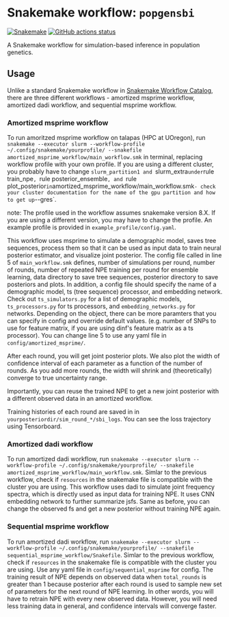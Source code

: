 # Snakemake workflow: `popgensbi`

[![Snakemake](https://img.shields.io/badge/snakemake-≥6.3.0-brightgreen.svg)](https://snakemake.github.io)
[![GitHub actions status](https://github.com/<owner>/<repo>/workflows/Tests/badge.svg?branch=main)](https://github.com/<owner>/<repo>/actions?query=branch%3Amain+workflow%3ATests)


A Snakemake workflow for simulation-based inference in population genetics.


## Usage

Unlike a standard Snakemake workflow in [Snakemake Workflow Catalog](https://snakemake.github.io/snakemake-workflow-catalog/?usage=<owner>%2F<repo>), there are three different workflows - amortized msprime workflow, amortized dadi workflow, and sequential msprime workflow.

### Amortized msprime workflow
To run amoritzed msprime workflow on talapas (HPC at UOregon), run `snakemake --executor slurm --workflow-profile ~/.config/snakemake/yourprofile/ --snakefile amortized_msprime_workflow/main_workflow.smk` in terminal, replacing workflow profile with your own profile. If you are using a different cluster, you probably have to change `slurm_partition1 and `slurm_extra` under `rule train_npe`, `rule posterior_ensemble`, and `rule plot_posterior` in `amortized_msprime_workflow/main_workflow.smk` - check your cluster documentation for the name of the gpu partition and how to get up `--gres`. 

note:
The profile used in the workflow assumes snakemake version 8.X. If you are using a different version, you may have to change the profile.
An example profile is provided in `example_profile/config.yaml`.

This workflow uses msprime to simulate a demographic model, saves tree sequences, process them so that it can be used as input data to train neural posterior estimator, and visualize joint posterior. The config file called in line 5 of `main_workflow.smk` defines, number of simulations per round, number of rounds, number of repeated NPE training per round for ensemble learning, data directory to save tree sequences, posterior directory to save posteriors and plots. In addition, a config file should specify the name of a demographic model, ts (tree sequence) processor, and embedding network. Check out `ts_simulators.py` for a list of demographic models, `ts_processors.py` for ts processors, and `embedding_networks.py` for networks. Depending on the object, there can be more paramters that you can specify in config and override default values. (e.g. number of SNPs to use for feature matrix, if you are using dinf's feature matrix as a ts processor). You can change line 5 to use any yaml file in `config/amortized_msprime/`.

After each round, you will get joint posterior plots. We also plot the width of confidence interval of each parameter as a function of the number of rounds. As you add more rounds, the width will shrink and (theoretically) converge to true uncertainty range. 

Importantly, you can reuse the trained NPE to get a new joint posterior with a different observed data in an amortized workflow. 

Training histories of each round are saved in in `yourposteriordir/sim_round_*/sbi_logs`. You can see the loss trajectory using Tensorboard.

### Amortized dadi workflow
To run amortized dadi workflow, run `snakemake --executor slurm --workflow-profile ~/.config/snakemake/yourprofile/ --snakefile amortized_msprime_workflow/main_workflow.smk`.
Simlar to the previous workflow, check if `resources` in the snakemake file is compatible with the cluster you are using.
This workflow uses dadi to simulate joint frequency spectra, which is directly used as input data for training NPE. It uses CNN embedding network to further summarize jsfs.
Same as before, you can change the observed fs and get a new posterior without training NPE again. 

### Sequential msprime workflow
To run amortized dadi workflow, run `snakemake --executor slurm --workflow-profile ~/.config/snakemake/yourprofile/ --snakefile sequential_msprime_workflow/Snakefile`.
Simlar to the previous workflow, check if `resources` in the snakemake file is compatible with the cluster you are using.
Use any yaml file in `config/sequential_msprime` for config.
The training result of NPE depends on observed data when `total_rounds` is greater than 1 because posterior after each round is used to sample new set of parameters for the next round of NPE learning. In other words, you will have to retrain NPE with every new observed data. However, you will need less training data in general, and confidence intervals will converge faster. 





